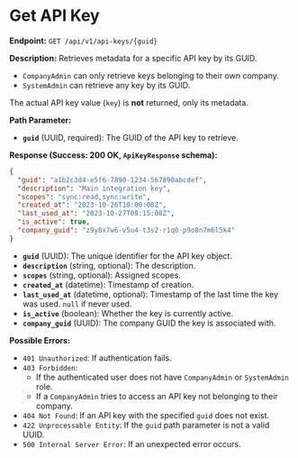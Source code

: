 # Get API Key

**Endpoint:** `GET /api/v1/api-keys/{guid}`

**Description:**
Retrieves metadata for a specific API key by its GUID. 
- `CompanyAdmin` can only retrieve keys belonging to their own company.
- `SystemAdmin` can retrieve any key by its GUID.

The actual API key value (`key`) is **not** returned, only its metadata.

**Path Parameter:**

-   **`guid`** (UUID, required): The GUID of the API key to retrieve.

**Response (Success: 200 OK, `ApiKeyResponse` schema):**

```json
{
  "guid": "a1b2c3d4-e5f6-7890-1234-567890abcdef",
  "description": "Main integration key",
  "scopes": "sync:read,sync:write",
  "created_at": "2023-10-26T10:00:00Z",
  "last_used_at": "2023-10-27T08:15:00Z",
  "is_active": true,
  "company_guid": "z9y8x7w6-v5u4-t3s2-r1q0-p9o8n7m6l5k4"
}
```

-   **`guid`** (UUID): The unique identifier for the API key object.
-   **`description`** (string, optional): The description.
-   **`scopes`** (string, optional): Assigned scopes.
-   **`created_at`** (datetime): Timestamp of creation.
-   **`last_used_at`** (datetime, optional): Timestamp of the last time the key was used. `null` if never used.
-   **`is_active`** (boolean): Whether the key is currently active.
-   **`company_guid`** (UUID): The company GUID the key is associated with.

**Possible Errors:**

-   `401 Unauthorized`: If authentication fails.
-   `403 Forbidden`:
    -   If the authenticated user does not have `CompanyAdmin` or `SystemAdmin` role.
    -   If a `CompanyAdmin` tries to access an API key not belonging to their company.
-   `404 Not Found`: If an API key with the specified `guid` does not exist.
-   `422 Unprocessable Entity`: If the `guid` path parameter is not a valid UUID.
-   `500 Internal Server Error`: If an unexpected error occurs. 